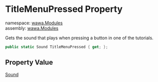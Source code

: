 # TitleMenuPressed Property

namespace: [wawa\.Modules](../../wawa.Modules.md)<br />
assembly: [wawa\.Modules](../../../wawa.Modules.md)

Gets the sound that plays when pressing a button in one of the tutorials\.

```csharp
public static Sound TitleMenuPressed { get; };
```

## Property Value

[Sound](../../../wawa.Modules/wawa.Modules/Sound.md)

